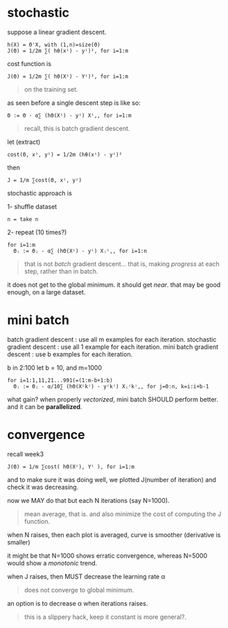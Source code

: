stochastic
==========
suppose a linear gradient descent.

    h(X) = Θ'X, with (1,n)=size(Θ)
    J(Θ) = 1/2m ∑( hθ(xⁱ) - yⁱ)², for i=1:m

cost function is

    J(Θ) = 1/2m ∑( hΘ(Xⁱ) - Yⁱ)², for i=1:m

> on the training set.

as seen before a single descent step is like so:

    Θ := Θ - α∑ (hΘ(Xⁱ) - yⁱ) Xⁱ,, for i=1:m

> recall, this is batch gradient descent.
>

let (extract)

    cost(Θ, xⁱ, yⁱ) = 1/2m (hθ(xⁱ) - yⁱ)²

then

    J = 1/m ∑cost(Θ, xⁱ, yⁱ)

stochastic approach is

1- shuffle dataset

    n = take n

2- repeat (10 times?)

    for i=1:m
      Θⱼ := Θⱼ - α∑ (hΘ(Xⁱ) - yⁱ) Xⱼⁱ,, for i=1:n

> that is not _batch_ gradient descent...
> that is, making _progress_ at each step, rather than in batch.
>

it does not get to the global minimum.
it should get _near_.
that may be good enough, on a large dataset.

mini batch
==========
batch gradient descent : use all m examples for each iteration.
stochastic gradient descent : use all 1 example for each iteration.
mini batch gradient descent : use b examples for each iteration.

b in 2:100
let b = 10, and m=1000

    for i=1:1,11,21...991(=(1:m-b+1:b)
      Θⱼ := Θⱼ - α/10∑ (hΘ(X⁽k⁾) - y⁽k⁾) Xⱼ⁽k⁾,, for j=0:n, k=i:i+b-1

what gain?
when properly _vectorized_, mini batch SHOULD perform better.
and it can be __parallelized__.

convergence
===========
recall week3

    J(Θ) = 1/m ∑cost( hΘ(Xⁱ), Yⁱ ), for i=1:m

and to make sure it was doing well, we plotted J(number of iteration) and check it was decreasing.

now we MAY do that but each N iterations (say N=1000).

> mean average, that is.
> and also minimize the cost of computing the J function.

when N raises, then each plot is averaged, curve is smoother (derivative is smaller)

it might be that N=1000 shows erratic convergence, whereas N=5000 would show a _monotonic_ trend.

when J raises, then MUST decrease the learning rate α
> does not converge to global minimum.

an option is to decrease α when iterations raises.
> this is a slippery hack, keep it constant is more general?.

